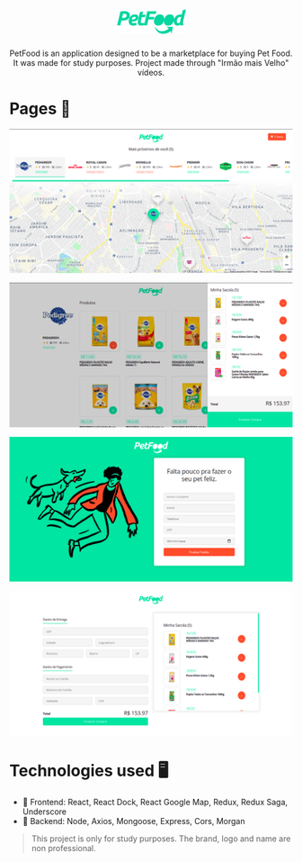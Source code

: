 <h1 align="center">
    <img alt="PetFood" src="https://raw.githubusercontent.com/Gabsop/PetFood/main/imgs/logo.png"/>
</h1>

<p align="center">PetFood is an application designed to be a marketplace for buying Pet Food. It was made for study purposes. Project made through "Irmão mais Velho" vídeos.<p>

# Pages 🦴

![image](https://github.com/Gabsop/PetFood/blob/main/imgs/PetFood-img1.png?raw=true)

![image](https://github.com/Gabsop/PetFood/blob/main/imgs/PetFood-img3.png?raw=true)

![image](https://github.com/Gabsop/PetFood/blob/main/imgs/PetFood-img2.png?raw=true)

![image](https://github.com/Gabsop/PetFood/blob/main/imgs/PetFood-img4.png?raw=true)

# Technologies used 🖥
- :rocket: Frontend: React, React Dock, React Google Map, Redux, Redux Saga, Underscore
- :rocket: Backend: Node, Axios, Mongoose, Express, Cors, Morgan

<blockquote alt="[ignore]">
  <p>
    This project is only for study purposes. The brand, logo and name are non professional.
  </p>
</blockquote>
